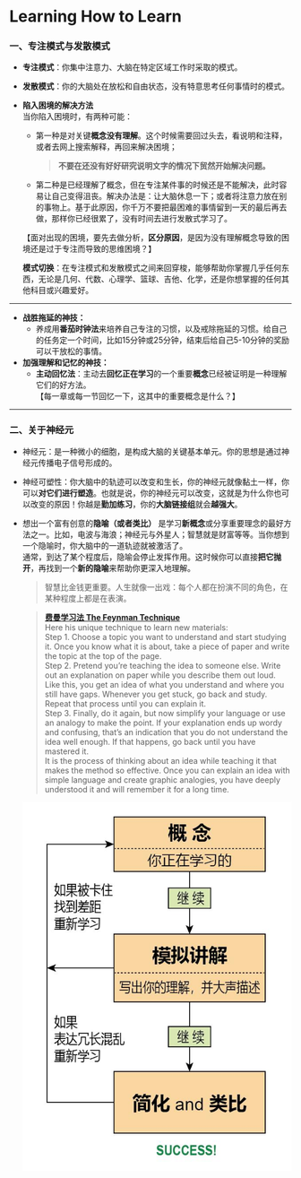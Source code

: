 # Learning How to Learn

### 一、专注模式与发散模式
* **专注模式**：你集中注意力、大脑在特定区域工作时采取的模式。
* **发散模式**：你的大脑处在放松和自由状态，没有特意思考任何事情时的模式。

* **陷入困境的解决方法**  
当你陷入困境时，有两种可能：  
    * 第一种是对关键**概念没有理解**。这个时候需要回过头去，看说明和注释，或者去网上搜索解释，再回来解决困境；
        >**不要在还没有好好研究说明文字的情况下贸然开始解决问题。**

    * 第二种是已经理解了概念，但在专注某件事的时候还是不能解决，此时容易让自己变得沮丧。解决办法是：让大脑休息一下；或者将注意力放在别的事物上。基于此原因，你千万不要把最困难的事情留到一天的最后再去做，那样你已经很累了，没有时间去进行发散式学习了。  
    
    【面对出现的困境，要先去做分析，**区分原因**，是因为没有理解概念导致的困境还是过于专注而导致的思维困境？】  

    **模式切换**：在专注模式和发散模式之间来回穿梭，能够帮助你掌握几乎任何东西，无论是几何、代数、心理学、篮球、吉他、化学，还是你想掌握的任何其他科目或兴趣爱好。  
---
* **战胜拖延的神技：**  
    * 养成用**番茄时钟法**来培养自己专注的习惯，以及戒除拖延的习惯。给自己的任务定一个时间，比如15分钟或25分钟，结束后给自己5-10分钟的奖励可以干放松的事情。
* **加强理解和记忆的神技：**
    * **主动回忆法**：主动去**回忆正在学习**的一个重要**概念**已经被证明是一种理解它们的好方法。  
【每一章或每一节回忆一下，这其中的重要概念是什么？】
---
### 二、关于神经元
* 神经元：是一种微小的细胞，是构成大脑的关键基本单元。你的思想是通过神经元传播电子信号形成的。
* 神经可塑性：你大脑中的轨迹可以改变和生长，你的神经元就像黏土一样，你可以**对它们进行塑造**。也就是说，你的神经元可以改变，这就是为什么你也可以改变的原因！你越是**勤加练习**，你的**大脑链接组**就会**越强大**。

* 想出一个富有创意的**隐喻（或者类比）** 是学习**新概念**或分享重要理念的最好方法之一。比如，电波与海浪；神经元与外星人；智慧就是财富等等。当你想到一个隐喻时，你大脑中的一道轨迹就被激活了。  
通常，到达了某个程度后，隐喻会停止发挥作用。这时候你可以直接**把它抛开**，再找到一个**新的隐喻**来帮助你更深入地理解。

    >智慧比金钱更重要。人生就像一出戏：每个人都在扮演不同的角色，在某种程度上都是在表演。

    >[**费曼学习法 The Feynman Technique**](https://www.youtube.com/watch?v=tkm0TNFzIeg)  
    Here his unique technique to learn new materials:  
    Step 1. Choose a topic you want to understand and start studying it. Once you know what it is about, take a piece of paper and write the topic at the top of the page.  
    Step 2. Pretend you’re teaching the idea to someone else. Write out an explanation on paper while you describe them out loud. Like this, you get an idea of what you understand and where you still have gaps. Whenever you get stuck, go back and study. Repeat that process until you can explain it.  
    Step 3. Finally, do it again, but now simplify your language or use an analogy to make the point. If your explanation ends up wordy and confusing, that’s an indication that you do not understand the idea well enough. If that happens, go back until you have mastered it.  
    It is the process of thinking about an idea while teaching it that makes the method so effective. Once you can explain an idea with simple language and create graphic analogies, you have deeply understood it and will remember it for a long time.

    ![费曼学习方法图解](https://github.com/hermanxie/Learn-notes/blob/master/images/Feynman_learning.jpg)